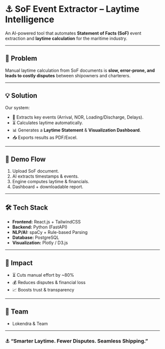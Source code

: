 # ⚓ SoF Event Extractor – Laytime Intelligence  

An AI-powered tool that automates **Statement of Facts (SoF)** event extraction and **laytime calculation** for the maritime industry.  

---

## 🚢 Problem  
Manual laytime calculation from SoF documents is **slow, error-prone, and leads to costly disputes** between shipowners and charterers.  

---

## 💡 Solution  
Our system:  
- 📄 Extracts key events (Arrival, NOR, Loading/Discharge, Delays).  
- ⏳ Calculates laytime automatically.  
- 📊 Generates a **Laytime Statement** & **Visualization Dashboard**.  
- 📥 Exports results as PDF/Excel.  

---

## 🎥 Demo Flow  
1. Upload SoF document.  
2. AI extracts timestamps & events.  
3. Engine computes laytime & financials.  
4. Dashboard + downloadable report.  

---

## 🛠 Tech Stack  
- **Frontend:** React.js + TailwindCSS  
- **Backend:** Python (FastAPI)  
- **NLP/AI:** spaCy + Rule-based Parsing  
- **Database:** PostgreSQL  
- **Visualization:** Plotly / D3.js  

---

## 🚀 Impact  
- ⏳ Cuts manual effort by ~80%  
- 💰 Reduces disputes & financial loss  
- 📈 Boosts trust & transparency  

---

## 👥 Team  
- Lokendra & Team  

---

### ⚓ “Smarter Laytime. Fewer Disputes. Seamless Shipping.”
